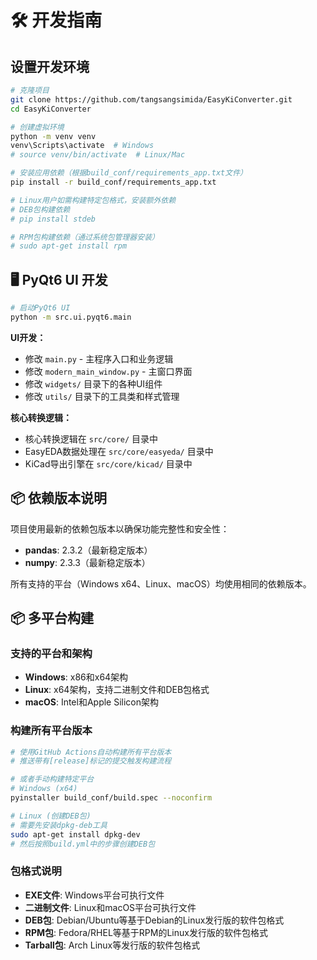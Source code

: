 # 🛠️ 开发指南

## 设置开发环境

```bash
# 克隆项目
git clone https://github.com/tangsangsimida/EasyKiConverter.git
cd EasyKiConverter

# 创建虚拟环境
python -m venv venv
venv\Scripts\activate  # Windows
# source venv/bin/activate  # Linux/Mac

# 安装应用依赖（根据build_conf/requirements_app.txt文件）
pip install -r build_conf/requirements_app.txt

# Linux用户如需构建特定包格式，安装额外依赖
# DEB包构建依赖
# pip install stdeb

# RPM包构建依赖（通过系统包管理器安装）
# sudo apt-get install rpm
```

## 🖥️ PyQt6 UI 开发

```bash
# 启动PyQt6 UI
python -m src.ui.pyqt6.main
```

**UI开发：**
- 修改 `main.py` - 主程序入口和业务逻辑
- 修改 `modern_main_window.py` - 主窗口界面
- 修改 `widgets/` 目录下的各种UI组件
- 修改 `utils/` 目录下的工具类和样式管理

**核心转换逻辑：**

- 核心转换逻辑在 `src/core/` 目录中
- EasyEDA数据处理在 `src/core/easyeda/` 目录中
- KiCad导出引擎在 `src/core/kicad/` 目录中

## 📦 依赖版本说明

项目使用最新的依赖包版本以确保功能完整性和安全性：
- **pandas**: 2.3.2（最新稳定版本）
- **numpy**: 2.3.3（最新稳定版本）

所有支持的平台（Windows x64、Linux、macOS）均使用相同的依赖版本。

## 📦 多平台构建

### 支持的平台和架构
- **Windows**: x86和x64架构
- **Linux**: x64架构，支持二进制文件和DEB包格式
- **macOS**: Intel和Apple Silicon架构

### 构建所有平台版本
```bash
# 使用GitHub Actions自动构建所有平台版本
# 推送带有[release]标记的提交触发构建流程

# 或者手动构建特定平台
# Windows (x64)
pyinstaller build_conf/build.spec --noconfirm

# Linux (创建DEB包)
# 需要先安装dpkg-deb工具
sudo apt-get install dpkg-dev
# 然后按照build.yml中的步骤创建DEB包
```

### 包格式说明
- **EXE文件**: Windows平台可执行文件
- **二进制文件**: Linux和macOS平台可执行文件
- **DEB包**: Debian/Ubuntu等基于Debian的Linux发行版的软件包格式
- **RPM包**: Fedora/RHEL等基于RPM的Linux发行版的软件包格式
- **Tarball包**: Arch Linux等发行版的软件包格式